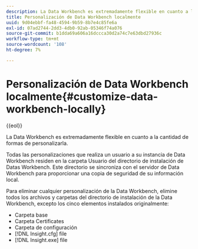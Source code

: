 ```yaml
---
description: La Data Workbench es extremadamente flexible en cuanto a la cantidad de formas de personalizarla.
title: Personalización de Data Workbench localmente
uuid: 9d04ebbf-fa48-4594-9b59-8b7e4c85fe6a
exl-id: 07ad2744-2dd3-4db0-92ab-05346f74a076
source-git-commit: b1dda69a606a16dccca30d2a74c7e63dbd27936c
workflow-type: tm+mt
source-wordcount: '108'
ht-degree: 7%

---
```


# Personalización de Data Workbench localmente{#customize-data-workbench-locally}

{{eol}}

La Data Workbench es extremadamente flexible en cuanto a la cantidad de formas de personalizarla.

Todas las personalizaciones que realiza un usuario a su instancia de Data Workbench residen en la carpeta Usuario del directorio de instalación de Datas Workbench. Este directorio se sincroniza con el servidor de Data Workbench para proporcionar una copia de seguridad de su información local.

Para eliminar cualquier personalización de la Data Workbench, elimine todos los archivos y carpetas del directorio de instalación de la Data Workbench, excepto los cinco elementos instalados originalmente:

* Carpeta base
* Carpeta Certificates
* Carpeta de configuración
* [!DNL Insight.cfg] file
* [!DNL Insight.exe] file
